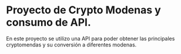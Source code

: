 # Proyecto de Crypto Modenas y consumo de API.

En este proyecto se utilizo una API para poder obtener las principales cryptomendas y su conversión a diferentes modenas.